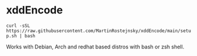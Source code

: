 # xddEncode
`curl -sSL https://raw.githubusercontent.com/MartinRostejnsky/xddEncode/main/setup.sh | bash`

Works with Debian, Arch and redhat based distros with bash or zsh shell. 
